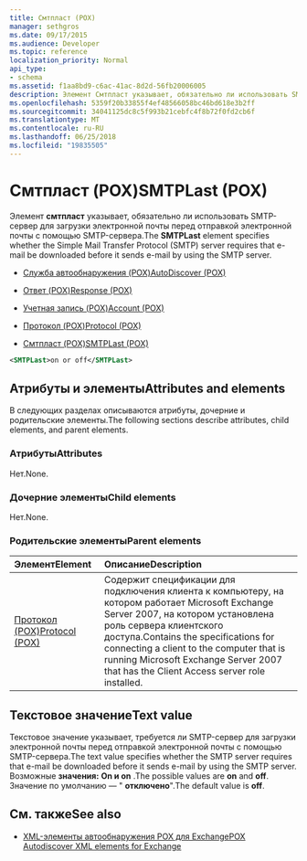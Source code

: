 ```yaml
---
title: Смтпласт (POX)
manager: sethgros
ms.date: 09/17/2015
ms.audience: Developer
ms.topic: reference
localization_priority: Normal
api_type:
- schema
ms.assetid: f1aa8bd9-c6ac-41ac-8d2d-56fb20006005
description: Элемент Смтпласт указывает, обязательно ли использовать SMTP-сервер для загрузки электронной почты перед отправкой электронной почты с помощью SMTP-сервера.
ms.openlocfilehash: 5359f20b33855f4ef48566058bc46bd618e3b2ff
ms.sourcegitcommit: 34041125dc8c5f993b21cebfc4f8b72f0fd2cb6f
ms.translationtype: MT
ms.contentlocale: ru-RU
ms.lasthandoff: 06/25/2018
ms.locfileid: "19835505"
---
```

# <a name="smtplast-pox"></a><span data-ttu-id="f5d54-103">Смтпласт (POX)</span><span class="sxs-lookup"><span data-stu-id="f5d54-103">SMTPLast (POX)</span></span>

<span data-ttu-id="f5d54-104">Элемент **смтпласт** указывает, обязательно ли использовать SMTP-сервер для загрузки электронной почты перед отправкой электронной почты с помощью SMTP-сервера.</span><span class="sxs-lookup"><span data-stu-id="f5d54-104">The **SMTPLast** element specifies whether the Simple Mail Transfer Protocol (SMTP) server requires that e-mail be downloaded before it sends e-mail by using the SMTP server.</span></span> 
  
- [<span data-ttu-id="f5d54-105">Служба автообнаружения (POX)</span><span class="sxs-lookup"><span data-stu-id="f5d54-105">AutoDiscover (POX)</span></span>](autodiscover-pox.md)
  
- [<span data-ttu-id="f5d54-106">Ответ (POX)</span><span class="sxs-lookup"><span data-stu-id="f5d54-106">Response (POX)</span></span>](response-pox.md)
  
- [<span data-ttu-id="f5d54-107">Учетная запись (POX)</span><span class="sxs-lookup"><span data-stu-id="f5d54-107">Account (POX)</span></span>](account-pox.md)
  
- [<span data-ttu-id="f5d54-108">Протокол (POX)</span><span class="sxs-lookup"><span data-stu-id="f5d54-108">Protocol (POX)</span></span>](protocol-pox.md)
  
- [<span data-ttu-id="f5d54-109">Смтпласт (POX)</span><span class="sxs-lookup"><span data-stu-id="f5d54-109">SMTPLast (POX)</span></span>](smtplast-pox.md)
  
```xml
<SMTPLast>on or off</SMTPLast>
```

## <a name="attributes-and-elements"></a><span data-ttu-id="f5d54-110">Атрибуты и элементы</span><span class="sxs-lookup"><span data-stu-id="f5d54-110">Attributes and elements</span></span>

<span data-ttu-id="f5d54-111">В следующих разделах описываются атрибуты, дочерние и родительские элементы.</span><span class="sxs-lookup"><span data-stu-id="f5d54-111">The following sections describe attributes, child elements, and parent elements.</span></span>
  
### <a name="attributes"></a><span data-ttu-id="f5d54-112">Атрибуты</span><span class="sxs-lookup"><span data-stu-id="f5d54-112">Attributes</span></span>

<span data-ttu-id="f5d54-113">Нет.</span><span class="sxs-lookup"><span data-stu-id="f5d54-113">None.</span></span>
  
### <a name="child-elements"></a><span data-ttu-id="f5d54-114">Дочерние элементы</span><span class="sxs-lookup"><span data-stu-id="f5d54-114">Child elements</span></span>

<span data-ttu-id="f5d54-115">Нет.</span><span class="sxs-lookup"><span data-stu-id="f5d54-115">None.</span></span>
  
### <a name="parent-elements"></a><span data-ttu-id="f5d54-116">Родительские элементы</span><span class="sxs-lookup"><span data-stu-id="f5d54-116">Parent elements</span></span>

|<span data-ttu-id="f5d54-117">**Элемент**</span><span class="sxs-lookup"><span data-stu-id="f5d54-117">**Element**</span></span>|<span data-ttu-id="f5d54-118">**Описание**</span><span class="sxs-lookup"><span data-stu-id="f5d54-118">**Description**</span></span>|
|:-----|:-----|
|[<span data-ttu-id="f5d54-119">Протокол (POX)</span><span class="sxs-lookup"><span data-stu-id="f5d54-119">Protocol (POX)</span></span>](protocol-pox.md) <br/> |<span data-ttu-id="f5d54-120">Содержит спецификации для подключения клиента к компьютеру, на котором работает Microsoft Exchange Server 2007, на котором установлена роль сервера клиентского доступа.</span><span class="sxs-lookup"><span data-stu-id="f5d54-120">Contains the specifications for connecting a client to the computer that is running Microsoft Exchange Server 2007 that has the Client Access server role installed.</span></span>  <br/> |
   
## <a name="text-value"></a><span data-ttu-id="f5d54-121">Текстовое значение</span><span class="sxs-lookup"><span data-stu-id="f5d54-121">Text value</span></span>

<span data-ttu-id="f5d54-122">Текстовое значение указывает, требуется ли SMTP-сервер для загрузки электронной почты перед отправкой электронной почты с помощью SMTP-сервера.</span><span class="sxs-lookup"><span data-stu-id="f5d54-122">The text value specifies whether the SMTP server requires that e-mail be downloaded before it sends e-mail by using the SMTP server.</span></span> <span data-ttu-id="f5d54-123">Возможные **значения:** **On и on** .</span><span class="sxs-lookup"><span data-stu-id="f5d54-123">The possible values are **on** and **off**.</span></span> <span data-ttu-id="f5d54-124">Значение по умолчанию — " **отключено**".</span><span class="sxs-lookup"><span data-stu-id="f5d54-124">The default value is **off**.</span></span>
  
## <a name="see-also"></a><span data-ttu-id="f5d54-125">См. также</span><span class="sxs-lookup"><span data-stu-id="f5d54-125">See also</span></span>

- [<span data-ttu-id="f5d54-126">XML-элементы автообнаружения POX для Exchange</span><span class="sxs-lookup"><span data-stu-id="f5d54-126">POX Autodiscover XML elements for Exchange</span></span>](pox-autodiscover-xml-elements-for-exchange.md)


